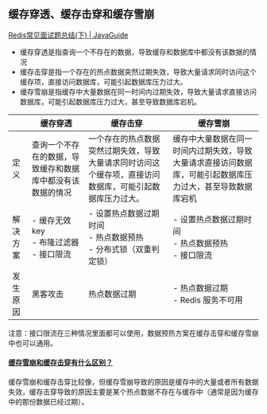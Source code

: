 
## 缓存穿透、缓存击穿和缓存雪崩

[Redis常见面试题总结(下) | JavaGuide](https://javaguide.cn/database/redis/redis-questions-02.html#缓存穿透)

- 缓存穿透是指查询一个不存在的数据，导致缓存和数据库中都没有该数据的情况
- 缓存击穿是指一个存在的热点数据突然过期失效，导致大量请求同时访问这个缓存项，直接访问数据库，可能引起数据库压力过大。
- 缓存雪崩是指缓存中大量数据在同一时间内过期失效，导致大量请求直接访问数据库，可能引起数据库压力过大，甚至导致数据库宕机。

|          | 缓存穿透                                                   | 缓存击穿                                                     | 缓存雪崩                                                     |
| -------- | ---------------------------------------------------------- | ------------------------------------------------------------ | ------------------------------------------------------------ |
| 定义     | 查询一个不存在的数据，导致缓存和数据库中都没有该数据的情况 | 一个存在的热点数据突然过期失效，导致大量请求同时访问这个缓存项，直接访问数据库，可能引起数据库压力过大。 | 缓存中大量数据在同一时间内过期失效，导致大量请求直接访问数据库，可能引起数据库压力过大，甚至导致数据库宕机 |
| 解决方案 | - 缓存无效key<br>- 布隆过滤器<br>- 接口限流                | - 设置热点数据过期时间<br>- 热点数据预热<br>- 分布式锁（双重判定锁） | - 设置热点数据过期时间<br/>- 热点数据预热<br/>- 接口限流     |
| 发生原因 | 黑客攻击                                                   | 热点数据过期                                                 | - 热点数据过期<br>- Redis 服务不可用<br>                     |

注意：接口限流在三种情况里面都可以使用，数据预热方案在缓存击穿和缓存雪崩中也可以通用。





#### [缓存雪崩和缓存击穿有什么区别？](https://javaguide.cn/database/redis/redis-questions-02.html#缓存雪崩和缓存击穿有什么区别)

缓存雪崩和缓存击穿比较像，但缓存雪崩导致的原因是缓存中的大量或者所有数据失效，缓存击穿导致的原因主要是某个热点数据不存在与缓存中（通常是因为缓存中的那份数据已经过期）。
